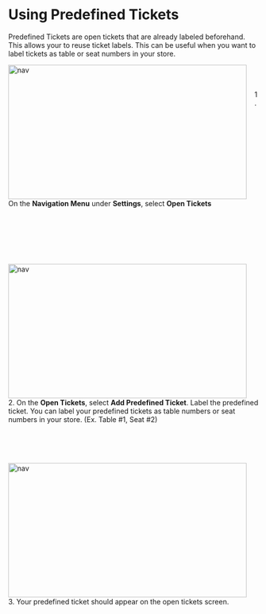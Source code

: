 # **Using Predefined Tickets**

Predefined Tickets are open tickets that are already labeled beforehand. This allows your to reuse ticket labels. This can be useful when you want to label tickets as table or seat numbers in your store.

<p><img src="_content/_pre/1.png" alt="nav" width="480" height="270" style="float:left; margin-right:1rem"><br><br><br>1. On the <b>Navigation Menu</b> under <b>Settings</b>, select <b>Open Tickets</b></p>

<br><br><br><br><br>

<p><img src="_content/_pre/2.png" alt="nav" width="480" height="270" style="float:left; margin-right:1rem"><br><br><br>2. On the <b>Open Tickets</b>, select <b>Add Predefined Ticket</b>. Label the predefined ticket. You can label your predefined tickets as table numbers or seat numbers in your store. (Ex. Table #1, Seat #2)</p>

<br><br><br>

<p><img src="_content/_pre/3.png" alt="nav" width="480" height="270" style="float:left; margin-right:1rem"><br><br><br>3. Your predefined ticket should appear on the open tickets screen.</p>

<br><br><br><br>